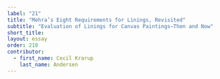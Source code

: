 ```yaml
---
label: "21"
title: "Mehra’s Eight Requirements for Linings, Revisited"
subtitle: "Evaluation of Linings for Canvas Paintings—Then and Now"
short_title:
layout: essay
order: 210
contributor:
  - first_name: Cecil Krarup
    last_name: Andersen
---
```

